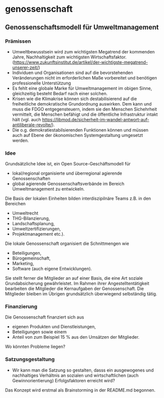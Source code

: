 # genossenschaft
## Genossenschaftsmodell für Umweltmanagement

### Prämissen
* Umweltbewusstsein wird zum wichtigsten Megatrend der kommenden Jahre, Nachhaltigkeit zum wichtigsten Wirtschaftsfaktor.(https://www.zukunftsinstitut.de/artikel/der-wichtigste-megatrend-unserer-zeit/)
* Individuen und Organisationen sind auf die bevorstehenden Veränderungen nicht im erforderlichen Maße vorbereitet und benötigen professionelle Unterstützung
* Es fehlt eine globale Marke für Umweltmanagement im obigen Sinne, gleichzeitig besteht Bedarf nach einer solchen.
* Krisen wie die Klimakrise können sich destabilisierend auf die freiheitliche demokratische Grundordnung auswirken. Dem kann und muss die FDGO entgegensteuern, indem sie den Menschen Sichehrheit vermittelt, die Menschen befähigt und die öffentliche Infrastruktur intakt hält (vgl. auch https://libmod.de/sicherheit-im-wandel-antwort-auf-antiliberale-revolte/). 
* Die o.g. demokratiestabilsierenden Funktionen können und müssen auch auf Ebene der ökonomischen Systemgestaltung umgesetzt werden.

### Idee

Grundsätzliche Idee ist, ein Open Source-Geschäftsmodell für
* lokal/regional organisierte und überregional agierende Genossenschaften 
* global agierende Genossenschaftsverbände
im Bereich Umweltmanagement zu entwickeln. 

Die Basis der lokalen Einheiten bilden interdiszipilnäre Teams z.B. in den Bereichen

* Umweltrecht
* THG-Bilanzierung,
* Landschaftsplanung,
* Umweltzertifizierungen,
* Projektmanagement etc.).

Die lokale Genossenschaft organisiert die Schnittmengen wie

* Beteiligungen,
* Bürogemeinschaft,
* Marketing,
* Software (auch eigene Entwicklungen).

Sie stellt ferner die Mitglieder an auf einer Basis, die eine Art soziale Grundabsicherung gewährleistet. Im Rahmen ihrer Angestelltentätigkeit bearbeiten die Mitglieder die Kernaufgaben der Genossenschaft. Die Mitglieder bleiben im Übrigen grundsätzlich überwiegend selbständig tätig.

### Finanzierung
Die Genossenschaft finanziert sich aus

* eigenen Produkten und Dienstleistungen,
* Beteiligungen sowie einem
* Anteil von zum Beispiel 15 % aus den Umsätzen der Mitglieder.

Wo könnten Probleme liegen?

### Satzungsgestaltung
* Wir kann man die Satzung so gestalten, dasss ein ausgewogenes und nachhaltiges Verhältnis an sozialen und wirtschaftlichen (auch  Gewinnorientierung) Erfolgsfaktoren erreicht wird?

Das Konzept wird erstmal als Brainstorming in der README.md begonnen.
